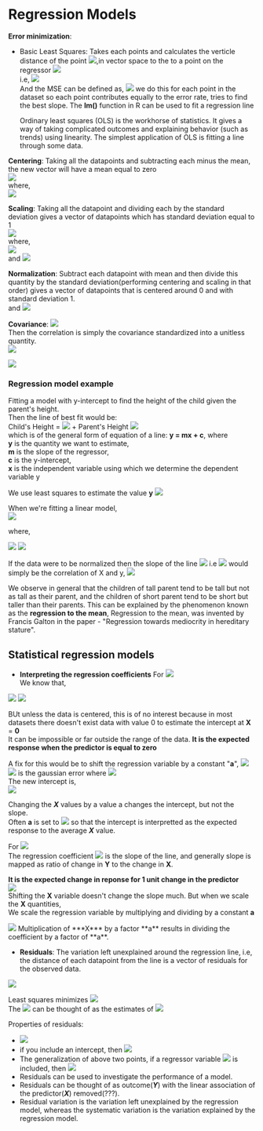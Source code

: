 # Regression Models

**Error minimization**:
- Basic Least Squares:
    Takes each points and calculates the verticle distance of the point <img src="https://render.githubusercontent.com/render/math?math=$(x_{i}%2Cy_{i})$">,in vector 
    space to the to a point on the regressor <img src="https://render.githubusercontent.com/render/math?math=$(x_{i}\beta%2Cy_{i})$">  
    i.e, <img src="https://render.githubusercontent.com/render/math?math=$y_{i}-x_{i}\beta$">  
    And the MSE can be defined as, <img src="https://render.githubusercontent.com/render/math?math=$(y_{i}%2Dx_{i}\beta)^{2}$"> we do
    this for each point in the dataset so each point contributes equally to the 
    error rate, tries to find the best slope.
    The **lm()** function in R can be used to fit a regression line 
    
  Ordinary least squares (OLS) is the workhorse of statistics. It gives a way of
  taking complicated outcomes and explaining behavior (such as trends) using 
  linearity. The simplest application of OLS is fitting a line through some data.
  
**Centering**: Taking all the datapoints and subtracting each minus the mean, 
the new vector will have a mean equal to zero  
<img src="https://render.githubusercontent.com/render/math?math=$\tilde{X}_{i}=X_{i}%2D\bar{X}$">  
where,  
<img src="https://render.githubusercontent.com/render/math?math=$\bar{X}=\sum_{i=1}^{n}X_{i}$">  

**Scaling**: Taking all the datapoint and dividing each by the standard deviation
gives a vector of datapoints which has standard deviation equal to 1  
<img src="https://render.githubusercontent.com/render/math?math=$\tilde{X}_{i}=\frac{X_{i}}{\mathrm{s}}$">  
where,  
<img src="https://render.githubusercontent.com/render/math?math=$\mathrm{s}^{2}=\frac{1}{n%2D1}\sum_{i=1}^{n}(X_{i}%2D\bar{X})^{2}=\frac{1}{n%2D1}\sum_{i=1}^{n}(X_{i}^{2}%2Dn\bar{X}^{2})$">  
and <img src="https://render.githubusercontent.com/render/math?math=$\mathrm{s}=\sqrt{\mathrm{s}^{2}}$">  

**Normalization**: Subtract each datapoint with mean and then divide this 
quantity by the standard deviation(performing centering and scaling in that 
order) gives a vector of datapoints that is centered around 0 and with standard 
deviation 1.  
and <img src="https://render.githubusercontent.com/render/math?math=$\mathrm{Z}_{i}=\frac{X_{i}%2D\bar{X}}{\mathrm{s}}$">  

**Covariance**: 
<img src="https://render.githubusercontent.com/render/math?math=$Cov(X,Y) = \frac{1}{n%2D1}\sum_{i=1}^{n}(X_{i}%2D\bar{X})(Y_{i}%2D\bar{Y})=\frac{1}{n%2D1}\sum_{i=1}^{n}(X_{i}Y_{i}%2Dn\bar{X}\bar{Y})$">  
Then the correlation is simply the covariance standardized into a unitless 
quantity.  
<img src="https://render.githubusercontent.com/render/math?math=$Cor(X,Y) = \frac{Cov(X,Y)}{s_{x}s_{y}}$">   

<img src="https://render.githubusercontent.com/render/math?math=$Cor(X,Y)=Cor(Y,X)$">  

### Regression model example
Fitting a model with y-intercept to find the height of the child given the 
parent's height.  
Then the line of best fit would be:  
Child's Height = <img src="https://render.githubusercontent.com/render/math?math=$\beta_{0}$"> + Parent's Height <img src="https://render.githubusercontent.com/render/math?math=$\beta_{1}$">  
which is of the general form of equation of a line: **y = mx + c**, where  
**y** is the quantity we want to estimate,  
**m** is the slope of the regressor,  
**c** is the y-intercept,  
**x** is the independent variable using which we determine the dependent variable y

We use least squares to estimate the value **y**
<img src="https://render.githubusercontent.com/render/math?math=$\sum_{i=1}^{n}\left(Y_{i}-(\beta_{0}+\beta_{1}X_{i})\right)^{2}$">  

When we're fitting a linear model,  
<img src="https://render.githubusercontent.com/render/math?math=$Y = \hat{\beta}_{0}%2B\hat{\beta}_{1}X$">  

where,  

<img src="https://render.githubusercontent.com/render/math?math=$\hat{\beta}_{1} = Cor(Y,X)\frac{s_{y}}{s_{x}}$">  
<img src="https://render.githubusercontent.com/render/math?math=$\hat{\beta}_{0} = \bar{Y}%2B\hat{\beta}_{1}\bar{X}$">  

If the data were to be normalized then the slope of the line <img src="https://render.githubusercontent.com/render/math?math=$Y = \hat{\beta}_{0}%2B\hat{\beta}_{1}\tilde{X}$"> i.e <img src="https://render.githubusercontent.com/render/math?math=$\hat{\beta}_{1}$"> would simply
be the correlation of X and y, <img src="https://render.githubusercontent.com/render/math?math=$Cor(X,Y)$">  

We observe in general that the children of tall parent tend to be tall but not 
as tall as their parent, and the children of short parent tend to be short but 
taller than their parents. This can be explained by the phenomenon known as the
**regression to the mean**, Regression to the mean, was invented by Francis 
Galton in the paper - "Regression towards mediocrity in hereditary stature".

## Statistical regression models

* **Interpreting the regression coefficients**
For <img src="https://render.githubusercontent.com/render/math?math=$\beta_{0}$">  
We know that,  
<img src="https://render.githubusercontent.com/render/math?math=$E[Y_{i}|X_{i}=x_{i}] = \mu_{i} = \beta_{0}%2B\beta_{1}x_{i}$">  

<img src="https://render.githubusercontent.com/render/math?math=$Var(Y_{i}|X_{i}=x_{i}) = \sigma^{2}$">  

BUt unless the data is centered, this is of no interest because in most datasets 
there doesn't exist data with value 0 to estimate the intercept at **X** = **0**  
It can be impossible or far outside the range of the data. 
**It is the expected response when the predictor is equal to zero**

A fix for this would be to shift the regression variable by a constant "**a**",
<img src="https://render.githubusercontent.com/render/math?math=$Y_{i} = \beta{0}%2C\beta_{1}X_{i}%2B\varepsilon_{i} = \beta_{0}%2Ba\beta_{1}%2B\beta_{1}(X_{i}%2Da)%2B\varepsilon_{i} = \tilde{\beta}_{0}%2B\beta_{1}(X_{i}%2Da)%2B\varepsilon_{i}$">  
<img src="https://render.githubusercontent.com/render/math?math=$varepsilon_{i}$"> is the gaussian error where <img src="https://render.githubusercontent.com/render/math?math=$varepsilon_{i}\simN(0,\sigma^{2})$">  
The new intercept is,  
<img src="https://render.githubusercontent.com/render/math?math=$\beta{0} = \beta_{0}%2Ba\beta_{1}$">  

Changing the ***X*** values by a value a changes the intercept, but not the 
slope.  
Often **a** is set to <img src="https://render.githubusercontent.com/render/math?math=$\bar{X}$"> so that the intercept is interpretted as
the expected response to the average ***X*** value.

For <img src="https://render.githubusercontent.com/render/math?math=$\beta_{1}$">  
The regression coefficient <img src="https://render.githubusercontent.com/render/math?math=$\beta_{1}$"> is the slope of the line,
and generally slope is mapped as ratio of change in **Y** to the change in **X**.

**It is the expected change in reponse for 1 unit change in the predictor**   
<img src="https://render.githubusercontent.com/render/math?math=$\beta_{1} = E[Y_{i}|X_{i}=x_{i}%2B1]%2DE[Y_{i}|X_{i}=x_{i}] = \beta_{0}%2B\beta_{1}(x_{i}%2B1)%2D(\beta_{0}%2B\beta_{1}x_{i})$">  
Shifting the **X** variable doesn't change the slope much. But when we scale the 
**X** quantities,   
We scale the regression variable by multiplying and dividing by a constant **a**  

<img src="https://render.githubusercontent.com/render/math?math=$Y_{i} = \beta_{0}%2B\beta_{1}X_{i}%2B\varepsilon_{i} = \beta_{0}%2B\frac{\beta_{1}}{a}(X_{i}a)%2B\varepsilon_{i} = \beta_{0}%2B\tilde{\beta_{1}}(X_{i}a)%2B\varepsilon_{i}$">  
Multiplication of ***X*** by a factor **a** results in dividing the coefficient 
by a factor of **a**.

* **Residuals**: The variation left unexplained around the regression line, i.e,
the distance of each datapoint from the line is a vector of residuals for the 
observed data.
<img src="https://render.githubusercontent.com/render/math?math=$e_{i} = Y_{i}-\hat{Y}_{i}$">

Least squares minimizes <img src="https://render.githubusercontent.com/render/math?math=$\sum_{i=1}^{n}e_{i}^{2}$">  
The <img src="https://render.githubusercontent.com/render/math?math=$e_{i}$"> can be thought of as the estimates of <img src="https://render.githubusercontent.com/render/math?math=$\varepsilon_{i}$">  

Properties of residuals: 
- <img src="https://render.githubusercontent.com/render/math?math=$E[e_{i}]=0$">  
- if you include an intercept, then <img src="https://render.githubusercontent.com/render/math?math=$\sum_{i=1}^{n}e_{i}=0$">  
- The generalization of above two points, if a regressor variable <img src="https://render.githubusercontent.com/render/math?math=$X_{i}$"> is included, then <img src="https://render.githubusercontent.com/render/math?math=$\sum_{i=1}^{n}e_{i}X_{i}=0$">  
- Residuals can be used to investigate the performance of a model.  
- Residuals can be thought of as outcome(***Y***) with the linear association of 
the predictor(***X***) removed(???).  
- Residual variation is the variation left unexplained by the regression model, 
whereas the systematic variation is the variation explained by the regression 
model.








      
